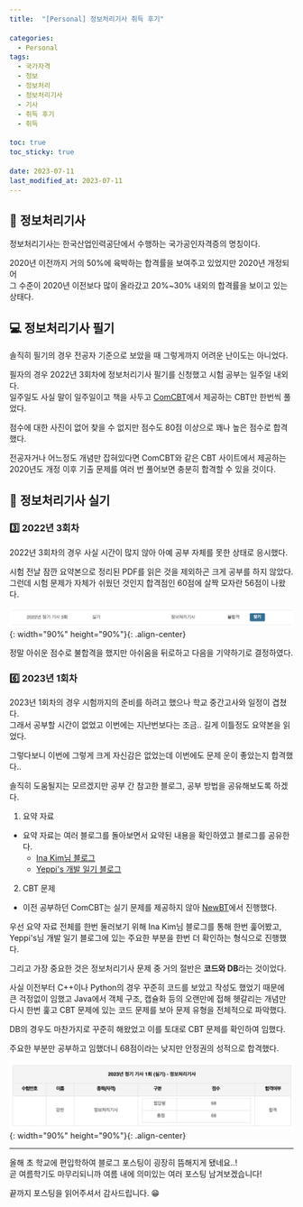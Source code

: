 ```yaml
---
title:  "[Personal] 정보처리기사 취득 후기"

categories:
  - Personal
tags:
  - 국가자격
  - 정보
  - 정보처리
  - 정보처리기사
  - 기사
  - 취득 후기
  - 취득

toc: true
toc_sticky: true

date: 2023-07-11
last_modified_at: 2023-07-11
---
```


## 🤔 정보처리기사
정보처리기사는 한국산업인력공단에서 수행하는 국가공인자격증의 명칭이다.  

2020년 이전까지 거의 50%에 육박하는 합격률을 보여주고 있었지만 2020년 개정되어  
그 수준이 2020년 이전보다 많이 올라갔고 20%~30% 내외의 합격률을 보이고 있는 상태다.

## 💻 정보처리기사 필기
솔직히 필기의 경우 전공자 기준으로 보았을 때 그렇게까지 어려운 난이도는 아니었다.

필자의 경우 2022년 3회차에 정보처리기사 필기를 신청했고 시험 공부는 일주일 내외다.  
일주일도 사실 말이 일주일이고 책을 사두고 [ComCBT](https://www.comcbt.com/)에서 제공하는 CBT만 한번씩 풀었다.

점수에 대한 사진이 없어 찾을 수 없지만 점수도 80점 이상으로 꽤나 높은 점수로 합격했다.

전공자거나 어느정도 개념만 잡혀있다면 ComCBT와 같은 CBT 사이트에서 제공하는  
2020년도 개정 이후 기출 문제를 여러 번 풀어보면 충분히 합격할 수 있을 것이다.

## 📃 정보처리기사 실기
### 3️⃣ 2022년 3회차
2022년 3회차의 경우 사실 시간이 많지 않아 아예 공부 자체를 못한 상태로 응시했다.

시험 전날 잠깐 요약본으로 정리된 PDF를 읽은 것을 제외하곤 크게 공부를 하지 않았다.  
그런데 시험 문제가 자체가 쉬웠던 것인지 합격점인 60점에 살짝 모자란 56점이 나왔다.

![image](../../assets/image/Post/Personal/Engineer-Information-Processing-review/%EC%A0%95%EB%B3%B4%EC%B2%98%EB%A6%AC%EA%B8%B0%EC%82%AC%20%EC%8B%A4%EA%B8%B0%20%EB%B6%88%ED%95%A9%EA%B2%A9.png){: width="90%" height="90%"}{: .align-center}  

정말 아쉬운 점수로 불합격을 했지만 아쉬움을 뒤로하고 다음을 기약하기로 결정하였다.

### 6️⃣ 2023년 1회차
2023년 1회차의 경우 시험까지의 준비를 하려고 했으나 학교 중간고사와 일정이 겹쳤다.  
그래서 공부할 시간이 없었고 이번에는 지난번보다는 조금.. 길게 이틀정도 요약본을 읽었다.

그렇다보니 이번에 그렇게 크게 자신감은 없었는데 이번에도 문제 운이 좋았는지 합격했다..

솔직히 도움될지는 모르겠지만 공부 간 참고한 블로그, 공부 방법을 공유해보도록 하겠다.

1. 요약 자료
- 요약 자료는 여러 블로그를 돌아보면서 요약된 내용을 확인하였고 블로그를 공유한다.
  - [Ina Kim님 블로그](https://velog.io/@dlsdk2526/2022-%EC%A0%95%EB%B3%B4%EC%B2%98%EB%A6%AC%EA%B8%B0%EC%82%AC-%EC%8B%A4%EA%B8%B0-%EC%9A%94%EC%95%BD-%EC%A0%95%EB%A6%AC)
  - [Yeppi's 개발 일기 블로그](https://velog.io/@yeppi/%EC%A0%95%EB%B3%B4%EC%B2%98%EB%A6%AC-%EA%B8%B0%EC%82%AC-%EC%8B%A4%EA%B8%B0-%EC%9A%94%EC%95%BD-%EC%A0%95%EB%A6%AC)
2. CBT 문제
- 이전 공부하던 ComCBT는 실기 문제를 제공하지 않아 [NewBT](https://newbt.kr/%EC%8B%9C%ED%97%98/%EC%A0%95%EB%B3%B4%EC%B2%98%EB%A6%AC%EA%B8%B0%EC%82%AC%20%EC%8B%A4%EA%B8%B0)에서 진행했다.

우선 요약 자료 전체를 한번 둘러보기 위해 Ina Kim님 블로그를 통해 한번 훑어봤고,  
Yeppi's님 개발 일기 블로그에 있는 주요한 부분을 한번 더 확인하는 형식으로 진행했다.

그리고 가장 중요한 것은 정보처리기사 문제 중 거의 절반은 **코드와 DB**라는 것이었다.

사실 이전부터 C++이나 Python의 경우 꾸준히 코드를 보았고 작성도 했었기 때문에  
큰 걱정없이 임했고 Java에서 객체 구조, 캡슐화 등의 오랜만에 접해 헷갈리는 개념만  
다시 한번 훑고 CBT 문제에 있는 코드 문제를 보아 문제 유형을 전체적으로 파악했다.

DB의 경우도 마찬가지로 꾸준히 해왔었고 이를 토대로 CBT 문제를 확인하여 임했다.

주요한 부분만 공부하고 임했더니 68점이라는 낮지만 안정권의 성적으로 합격했다.

![image](../../assets/image/Post/Personal/Engineer-Information-Processing-review/%EC%A0%95%EB%B3%B4%EC%B2%98%EB%A6%AC%EA%B8%B0%EC%82%AC%20%EC%8B%A4%EA%B8%B0%20%ED%95%A9%EA%B2%A9.png){: width="90%" height="90%"}{: .align-center}  

---

올해 초 학교에 편입학하여 블로그 포스팅이 굉장히 뜸해지게 됐네요..!  
곧 여름학기도 마무리되니까 여름 내에 의미있는 여러 포스팅 남겨보겠습니다!

끝까지 포스팅을 읽어주셔서 감사드립니다. 😁